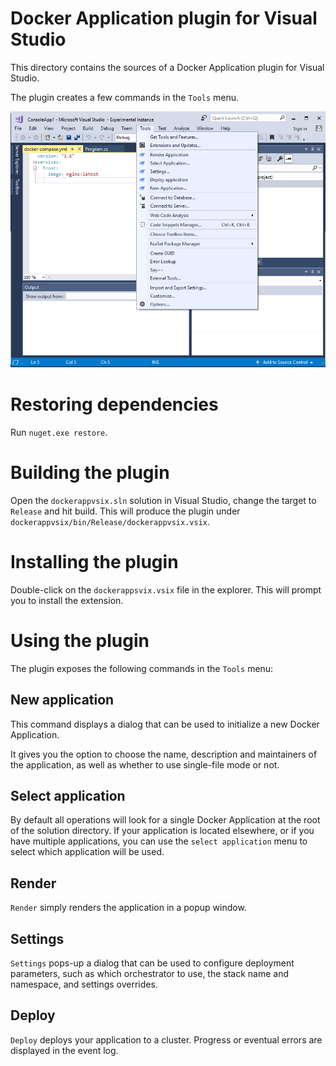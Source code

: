 # Docker Application plugin for Visual Studio

This directory contains the sources of a Docker Application plugin for Visual Studio.

The plugin creates a few commands in the `Tools` menu.

![The plugin menu](vspluginscreenshot.png)
# Restoring dependencies

Run `nuget.exe restore`.

# Building the plugin

Open the `dockerappvsix.sln` solution in Visual Studio, change the target to `Release` and hit build. This will produce the plugin under `dockerappvsix/bin/Release/dockerappvsix.vsix`.

# Installing the plugin

Double-click on the `dockerappsvix.vsix` file in the explorer. This will prompt you to install the extension.

# Using the plugin

The plugin exposes the following commands in the `Tools` menu:

## New application

This command displays a dialog that can be used to initialize a new Docker Application.

It gives you the option to choose the name, description and maintainers of the application, as well as whether to use single-file mode or not.

## Select application

By default all operations will look for a single Docker Application at the root of the solution directory. If your application is located elsewhere, or if you have multiple applications, you can use the `select application` menu to select which application will be used.

## Render

`Render` simply renders the application in a popup window.

## Settings

`Settings` pops-up a dialog that can be used to configure deployment parameters, such as which orchestrator to use, the stack name and namespace, and settings overrides.

## Deploy

`Deploy` deploys your application to a cluster. Progress or eventual errors are displayed in the event log.
